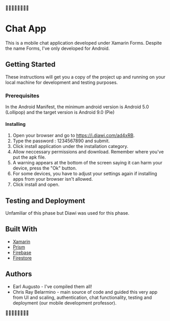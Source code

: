👻👻👻👻👻👻👻👻

# Chat App

This is a mobile chat application developed under Xamarin Forms. Despite the name Forms, I've only developed for Android.

## Getting Started

These instructions will get you a copy of the project up and running on your local machine for development and testing purposes.


### Prerequisites

In the Android Manifest, the minimum android version is Android 5.0 (Lollipop) and the target version is Android 9.0 (Pie)

#### Installing

1. Open your browser and go to https://i.diawi.com/ad4xRB.
2. Type the password : 1234567890 and submit.
3. Click install application under the installation category.
4. Allow neccessary permissions and download. Remember where you've put the apk file. 
5. A warning appears at the bottom of the screen saying it can harm your device, press the "Ok" button.
6. For some devices, you have to adjust your settings again if installing apps from your browser isn't allowed.
7. Click install and open.

## Testing and Deployment

Unfamiliar of this phase but Diawi was used for this phase.

## Built With

* [Xamarin](https://dotnet.microsoft.com/apps/xamarin)
* [Prism](https://prismlibrary.com/)
* [Firebase](https://firebase.google.com/)
* [Firestore](https://firebase.google.com/docs/firestore)

## Authors

* Earl Augusto - I've compiled them all!
* Chris Ray Belarmino - main source of code and guided this very app from UI and scaling, authentication, chat functionality, testing and deployment (our mobile development professor).

👻👻👻👻👻👻👻👻
